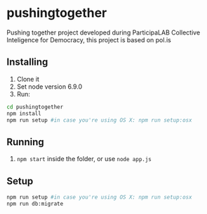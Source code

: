 # pushingtogether
Pushing together project developed during ParticipaLAB Collective Inteligence for Democracy, this project is based on pol.is

## Installing
1. Clone it
2. Set node version 6.9.0
3. Run:  
```bash
cd pushingtogether
npm install
npm run setup #in case you're using OS X: npm run setup:osx
 ```
## Running
1. `npm start` inside the folder, or use `node app.js`

## Setup
```bash
npm run setup #in case you're using OS X: npm run setup:osx
npm run db:migrate
